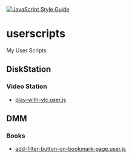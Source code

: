 [![JavaScript Style Guide](https://img.shields.io/badge/code_style-standard-brightgreen.svg)](https://standardjs.com)

# userscripts

My User Scripts

## DiskStation

### Video Station

- [play-with-vlc.user.js](https://github.com/munierujp/userscripts/raw/master/scripts/disk-station/video-station/play-with-vlc.user.js)

## DMM

### Books

- [add-filter-button-on-bookmark-page.user.js](https://github.com/munierujp/userscripts/raw/master/scripts/dmm/books/add-filter-button-on-bookmark-page.user.js)
